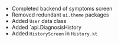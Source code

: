 - Completed backend of symptoms screen
- Removed redundant `ui.theme` packages
- Added `User` data class 
- Added `api.DiagnosisHistory
- Added `HistoryScreen` in `History.kt`